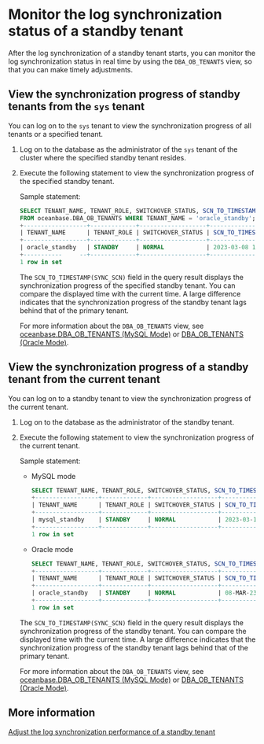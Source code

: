 # Monitor the log synchronization status of a standby tenant

After the log synchronization of a standby tenant starts, you can monitor the log synchronization status in real time by using the `DBA_OB_TENANTS` view, so that you can make timely adjustments.

## View the synchronization progress of standby tenants from the `sys` tenant

You can log on to the `sys` tenant to view the synchronization progress of all tenants or a specified tenant.

1. Log on to the database as the administrator of the `sys` tenant of the cluster where the specified standby tenant resides.

2. Execute the following statement to view the synchronization progress of the specified standby tenant.

   Sample statement:

   ```sql
   SELECT TENANT_NAME, TENANT_ROLE, SWITCHOVER_STATUS, SCN_TO_TIMESTAMP(SYNC_SCN)
   FROM oceanbase.DBA_OB_TENANTS WHERE TENANT_NAME = 'oracle_standby';
   +------------------+-------------+-------------------+---------------------------------+
   | TENANT_NAME      | TENANT_ROLE | SWITCHOVER_STATUS | SCN_TO_TIMESTAMP(SYNC_SCN)      |
   +------------------+-------------+-------------------+---------------------------------+
   | oracle_standby   | STANDBY     | NORMAL            | 2023-03-08 14:39:36.089486      |
   +-----------     --+-------------+-------------------+---------------------------------+
   1 row in set
   ```

   The `SCN_TO_TIMESTAMP(SYNC_SCN)` field in the query result displays the synchronization progress of the specified standby tenant. You can compare the displayed time with the current time. A large difference indicates that the synchronization progress of the standby tenant lags behind that of the primary tenant.

   For more information about the `DBA_OB_TENANTS` view, see [oceanbase.DBA_OB_TENANTS (MySQL Mode)](../../../7.reference/5.system-reference/4.system-overview-of-mysql-mode/2.dictionary-view-of-mysql-mode/58.oceanbase-dba_ob_tenants-of-mysql-mode.md) or [DBA_OB_TENANTS (Oracle Mode)](../../../7.reference/5.system-reference/5.system-overview-of-oracle-mode/2.dictionary-view-of-oracle-mode/261.dba_ob_tenants-oracle.md).

## View the synchronization progress of a standby tenant from the current tenant

You can log on to a standby tenant to view the synchronization progress of the current tenant.

1. Log on to the database as the administrator of the standby tenant.

2. Execute the following statement to view the synchronization progress of the current tenant.

   Sample statement:

   * MySQL mode

     ```sql
     SELECT TENANT_NAME, TENANT_ROLE, SWITCHOVER_STATUS, SCN_TO_TIMESTAMP(SYNC_SCN) FROM oceanbase.DBA_OB_TENANTS;
     +------------------+-------------+-------------------+---------------------------------+
     | TENANT_NAME      | TENANT_ROLE | SWITCHOVER_STATUS | SCN_TO_TIMESTAMP(SYNC_SCN)      |
     +------------------+-------------+-------------------+---------------------------------+
     | mysql_standby    | STANDBY     | NORMAL            | 2023-03-10 15:35:36.089486      |
     +------------------+-------------+-------------------+---------------------------------+
     1 row in set
     ```

   * Oracle mode

     ```sql
     SELECT TENANT_NAME, TENANT_ROLE, SWITCHOVER_STATUS, SCN_TO_TIMESTAMP(SYNC_SCN) FROM DBA_OB_TENANTS;
     +------------------+-------------+-------------------+---------------------------------+
     | TENANT_NAME      | TENANT_ROLE | SWITCHOVER_STATUS | SCN_TO_TIMESTAMP(SYNC_SCN)      |
     +------------------+-------------+-------------------+---------------------------------+
     | oracle_standby   | STANDBY     | NORMAL            | 08-MAR-23 14:39:36.089486       |
     +------------------+-------------+-------------------+---------------------------------+
     1 row in set
     ```

   The `SCN_TO_TIMESTAMP(SYNC_SCN)` field in the query result displays the synchronization progress of the standby tenant. You can compare the displayed time with the current time. A large difference indicates that the synchronization progress of the standby tenant lags behind that of the primary tenant.

   For more information about the `DBA_OB_TENANTS` view, see [oceanbase.DBA_OB_TENANTS (MySQL Mode)](../../../7.reference/5.system-reference/4.system-overview-of-mysql-mode/2.dictionary-view-of-mysql-mode/58.oceanbase-dba_ob_tenants-of-mysql-mode.md) or [DBA_OB_TENANTS (Oracle Mode)](../../../7.reference/5.system-reference/5.system-overview-of-oracle-mode/2.dictionary-view-of-oracle-mode/261.dba_ob_tenants-oracle.md).

## More information

[Adjust the log synchronization performance of a standby tenant](5.adjust-the-log-synchronization-performance-of-the-standby-tenant.md)
